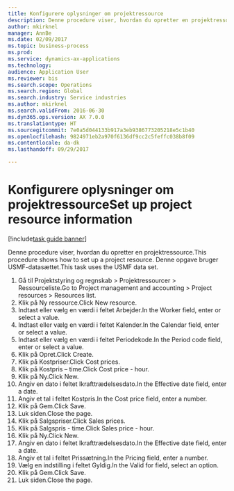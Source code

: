 ```yaml
--- 
title: Konfigurere oplysninger om projektressource
description: Denne procedure viser, hvordan du opretter en projektressource.
author: mkirknel
manager: AnnBe
ms.date: 02/09/2017
ms.topic: business-process
ms.prod: 
ms.service: dynamics-ax-applications
ms.technology: 
audience: Application User
ms.reviewer: bis
ms.search.scope: Operations
ms.search.region: Global
ms.search.industry: Service industries
ms.author: mkirknel
ms.search.validFrom: 2016-06-30
ms.dyn365.ops.version: AX 7.0.0
ms.translationtype: HT
ms.sourcegitcommit: 7e0a5d044133b917a3eb9386773205218e5c1b40
ms.openlocfilehash: 9824971eb2a970f6136df9cc2c5feffc038b8f09
ms.contentlocale: da-dk
ms.lasthandoff: 09/29/2017

---
```

# <a name="set-up-project-resource-information"></a><span data-ttu-id="e5fe1-103">Konfigurere oplysninger om projektressource</span><span class="sxs-lookup"><span data-stu-id="e5fe1-103">Set up project resource information</span></span>

[!include[task guide banner](../../includes/task-guide-banner.md)]

<span data-ttu-id="e5fe1-104">Denne procedure viser, hvordan du opretter en projektressource.</span><span class="sxs-lookup"><span data-stu-id="e5fe1-104">This procedure shows how to set up a project resource.</span></span> <span data-ttu-id="e5fe1-105">Denne opgave bruger USMF-datasættet.</span><span class="sxs-lookup"><span data-stu-id="e5fe1-105">This task uses the USMF data set.</span></span>

1. <span data-ttu-id="e5fe1-106">Gå til Projektstyring og regnskab > Projektressourcer > Ressourceliste.</span><span class="sxs-lookup"><span data-stu-id="e5fe1-106">Go to Project management and accounting > Project resources > Resources list.</span></span>
2. <span data-ttu-id="e5fe1-107">Klik på Ny ressource.</span><span class="sxs-lookup"><span data-stu-id="e5fe1-107">Click New resource.</span></span>
3. <span data-ttu-id="e5fe1-108">Indtast eller vælg en værdi i feltet Arbejder.</span><span class="sxs-lookup"><span data-stu-id="e5fe1-108">In the Worker field, enter or select a value.</span></span>
4. <span data-ttu-id="e5fe1-109">Indtast eller vælg en værdi i feltet Kalender.</span><span class="sxs-lookup"><span data-stu-id="e5fe1-109">In the Calendar field, enter or select a value.</span></span>
5. <span data-ttu-id="e5fe1-110">Indtast eller vælg en værdi i feltet Periodekode.</span><span class="sxs-lookup"><span data-stu-id="e5fe1-110">In the Period code field, enter or select a value.</span></span>
6. <span data-ttu-id="e5fe1-111">Klik på Opret.</span><span class="sxs-lookup"><span data-stu-id="e5fe1-111">Click Create.</span></span>
7. <span data-ttu-id="e5fe1-112">Klik på Kostpriser.</span><span class="sxs-lookup"><span data-stu-id="e5fe1-112">Click Cost prices.</span></span>
8. <span data-ttu-id="e5fe1-113">Klik på Kostpris – time.</span><span class="sxs-lookup"><span data-stu-id="e5fe1-113">Click Cost price - hour.</span></span>
9. <span data-ttu-id="e5fe1-114">Klik på Ny.</span><span class="sxs-lookup"><span data-stu-id="e5fe1-114">Click New.</span></span>
10. <span data-ttu-id="e5fe1-115">Angiv en dato i feltet Ikrafttrædelsesdato.</span><span class="sxs-lookup"><span data-stu-id="e5fe1-115">In the Effective date field, enter a date.</span></span>
11. <span data-ttu-id="e5fe1-116">Angiv et tal i feltet Kostpris.</span><span class="sxs-lookup"><span data-stu-id="e5fe1-116">In the Cost price field, enter a number.</span></span>
12. <span data-ttu-id="e5fe1-117">Klik på Gem.</span><span class="sxs-lookup"><span data-stu-id="e5fe1-117">Click Save.</span></span>
13. <span data-ttu-id="e5fe1-118">Luk siden.</span><span class="sxs-lookup"><span data-stu-id="e5fe1-118">Close the page.</span></span>
14. <span data-ttu-id="e5fe1-119">Klik på Salgspriser.</span><span class="sxs-lookup"><span data-stu-id="e5fe1-119">Click Sales prices.</span></span>
15. <span data-ttu-id="e5fe1-120">Klik på Salgspris - time.</span><span class="sxs-lookup"><span data-stu-id="e5fe1-120">Click Sales price - hour.</span></span>
16. <span data-ttu-id="e5fe1-121">Klik på Ny.</span><span class="sxs-lookup"><span data-stu-id="e5fe1-121">Click New.</span></span>
17. <span data-ttu-id="e5fe1-122">Angiv en dato i feltet Ikrafttrædelsesdato.</span><span class="sxs-lookup"><span data-stu-id="e5fe1-122">In the Effective date field, enter a date.</span></span>
18. <span data-ttu-id="e5fe1-123">Angiv et tal i feltet Prissætning.</span><span class="sxs-lookup"><span data-stu-id="e5fe1-123">In the Pricing field, enter a number.</span></span>
19. <span data-ttu-id="e5fe1-124">Vælg en indstilling i feltet Gyldig.</span><span class="sxs-lookup"><span data-stu-id="e5fe1-124">In the Valid for field, select an option.</span></span>
20. <span data-ttu-id="e5fe1-125">Klik på Gem.</span><span class="sxs-lookup"><span data-stu-id="e5fe1-125">Click Save.</span></span>
21. <span data-ttu-id="e5fe1-126">Luk siden.</span><span class="sxs-lookup"><span data-stu-id="e5fe1-126">Close the page.</span></span>


